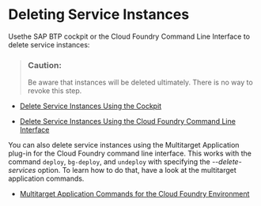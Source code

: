 <!-- loioaa0d25a3ec904607920619d4cd9095b5 -->

# Deleting Service Instances

Usethe SAP BTP cockpit or the Cloud Foundry Command Line Interface to delete service instances:

> ### Caution:  
> Be aware that instances will be deleted ultimately. There is no way to revoke this step.

-   [Delete Service Instances Using the Cockpit](delete-service-instances-using-the-cockpit-f56d4ae.md)

-   [Delete Service Instances Using the Cloud Foundry Command Line Interface](delete-service-instances-using-the-cloud-foundry-command-line-interface-302f2a3.md)


You can also delete service instances using the Multitarget Application plug-in for the Cloud Foundry command line interface. This works with the command `deploy`, `bg-deploy`, and `undeploy` with specifying the *--delete-services* option. To learn how to do that, have a look at the multitarget application commands.

-   [Multitarget Application Commands for the Cloud Foundry Environment](../50_administration_and_ops/multitarget-application-commands-for-the-cloud-foundry-environment-65ddb1b.md)


